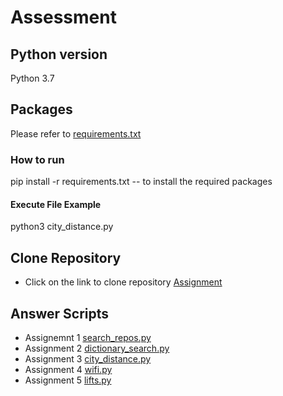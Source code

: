 # Assessment

## Python version
  Python 3.7
  
## Packages
Please refer to [requirements.txt](https://github.com/MrRobo-t/Assignment/blob/main/requirements.txt)
### How to run
pip install -r requirements.txt -- to install the required packages
#### Execute File Example
python3 city_distance.py 

## Clone Repository
- Click on the link to clone repository [Assignment](https://github.com/MrRobo-t/Assignment.git)

## Answer Scripts
- Assignemnt 1 [search_repos.py](https://github.com/MrRobo-t/Assignment/blob/main/search_repos.py)
- Assignment 2 [dictionary_search.py](https://github.com/MrRobo-t/Assignment/blob/main/dictionary_search.py)
- Assignment 3 [city_distance.py](https://github.com/MrRobo-t/Assignment/blob/main/city_distance.py)
- Assignment 4 [wifi.py](https://github.com/MrRobo-t/Assignment/blob/main/wifi.py)
- Assignment 5 [lifts.py](https://github.com/MrRobo-t/Assignment/blob/main/lifts.py)

